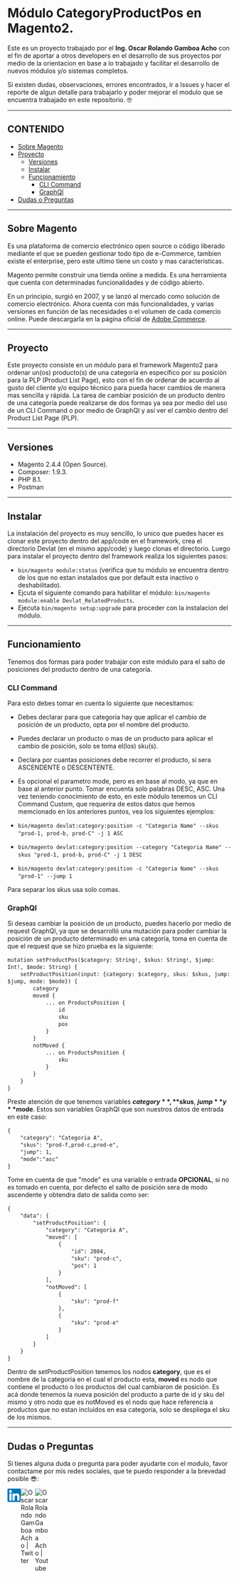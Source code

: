 # Módulo CategoryProductPos en Magento2.

Este es un proyecto trabajado por el **Ing. Oscar Rolando Gamboa Acho** con el fin de aportar a otros developers en el desarrollo de sus proyectos por medio de la orientacion en base a lo trabajado y facilitar el desarrollo de nuevos módulos y/o sistemas completos.

Si existen dudas, observaciones, errores encontrados, ir a Issues y hacer el reporte de algun detalle para trabajarlo y poder mejorar el modulo que se encuentra trabajado en este repositorio. :nerd_face:

---

## CONTENIDO
* [Sobre Magento](#sobre-magento)
* [Proyecto](#proyecto)
  * [Versiones](#versiones)
  * [Instalar](#instalar)
  * [Funcionamiento](#funcionamiento)
    * [CLI Command](#cli-command)
    * [GraphQl](#graphql) 
* [Dudas o Preguntas](#dudas-o-preguntas)
---

## Sobre Magento
Es una plataforma de comercio electrónico open source o código liberado mediante el que se pueden gestionar todo tipo de e-Commerce, tambien existe el enterprise, pero este ultimo tiene un costo y mas caracteristicas.

Magento permite construir una tienda online a medida. Es una herramienta que cuenta con determinadas funcionalidades y de código abierto.

En un principio, surgió en 2007, y se lanzó al mercado como solución de comercio electrónico. Ahora cuenta con más funcionalidades, y varias versiones en función de las necesidades o el volumen de cada comercio online.
Puede descargarla en la página oficial de [Adobe Commerce](https://business.adobe.com/la/products/magento/open-source.html).

---

## Proyecto

Este proyecto consiste en un módulo para el framework Magento2 para ordenar un(os) producto(s) de una categoría en específico por su posición para la PLP (Product List Page), esto con el fin de ordenar de acuerdo al gusto del cliente y/o equipo técnico para pueda hacer cambios de manera mas sencilla y rápida.
La tarea de cambiar posición de un producto dentro de una categoría puede realizarse de dos formas ya sea por medio del uso de un CLI Command o por medio de GraphQl y así ver el cambio dentro del Product List Page (PLP).

---

## Versiones
* Magento 2.4.4 (Open Source).
* Composer: 1.9.3.
* PHP 8.1.
* Postman

---

## Instalar
La instalación del proyecto es muy sencillo, lo unico que puedes hacer es clonar este proyecto dentro del app/code en el framework, crea el directorio Devlat (en el mismo app/code) y luego clonas el directorio.
Luego para instalar el proyecto dentro del framework realiza los siguientes pasos:
* ```bin/magento module:status``` (verifica que tu módulo se encuentra dentro de los que no estan instalados que por default esta inactivo o deshabilitado).
* Ejcuta el siguiente comando para habilitar el módulo: ```bin/magento module:enable Devlat_RelatedProducts```.
* Ejecuta ```bin/magento setup:upgrade``` para proceder con la instalacion del módulo.

---

## Funcionamiento
Tenemos dos formas para poder trabajar con este módulo para el salto de posiciones del producto dentro de una categoría.

### CLI Command
Para esto debes tomar en cuenta lo siguiente que necesitamos:
* Debes declarar para que categoria hay que aplicar el cambio de posición de un producto, opta por el nombre del producto.
* Puedes declarar un producto o mas de un producto para aplicar el cambio de posición, solo se toma el(los) sku(s).
* Declara por cuantas posiciones debe recorrer el producto, si sera ASCENDENTE o DESCENTENTE.
* Es opcional el parametro mode, pero es en base al modo, ya que en base al anterior punto. Tomar encuenta solo palabras DESC, ASC.
Una vez teniendo conocimiento de esto, en este módulo tenemos un CLI Command Custom, que requerira de estos datos que hemos memcionado en los anteriores puntos, vea los siguientes ejemplos:

* `bin/magento devlat:category:position -c "Categoria Name" --skus "prod-1, prod-b, prod-C" -j 1 ASC`
* `bin/magento devlat:category:position --category "Categoria Name" --skus "prod-1, prod-b, prod-C" -j 1 DESC`
* `bin/magento devlat:category:position -c "Categoria Name" --skus "prod-1" --jump 1`

Para separar los skus usa solo comas.

### GraphQl
Si deseas cambiar la posición de un producto, puedes hacerlo por medio de request GraphQl, ya que se desarrolló una mutación para poder cambiar la posición de un producto determinado en una categoría, toma en cuenta de 
que el request que se hizo prueba es la siguiente:

```
mutation setProductPos($category: String!, $skus: String!, $jump: Int!, $mode: String) {
    setProductPosition(input: {category: $category, skus: $skus, jump: $jump, mode: $mode}) {
        category
        moved {
            ... on ProductsPosition {
                id
                sku 
                pos
            }
        }
        notMoved {
            ... on ProductsPosition {
                sku
            }
        }
    }
}
```
Preste atención de que tenemos variables **$category**, **$skus**, **$jump** y **$mode**. Estos son variables GraphQl que son nuestros datos de entrada en este caso:
```
{
    "category": "Categoria A",
    "skus": "prod-f,prod-c,prod-e",
    "jump": 1,
    "mode":"asc"
}
```
Tome en cuenta de que "mode" es una variable o entrada **OPCIONAL**, si no es tomado en cuenta, por defecto el salto de posición sera de modo ascendente y obtendra dato de salida como ser:
```
{
    "data": {
        "setProductPosition": {
            "category": "Categoria A",
            "moved": [
                {
                    "id": 2084,
                    "sku": "prod-c",
                    "pos": 1
                }
            ],
            "notMoved": [
                {
                    "sku": "prod-f"
                },
                {
                    "sku": "prod-e"
                }
            ]
        }
    }
}
```
Dentro de setProductPosition tenemos los nodos **category**, que es el nombre de la categoria en el cual el producto esta, **moved** es nodo que contiene el producto o los productos del cual cambiaron de posición. Es acá donde tenemos la nueva posición del producto a parte de id y sku del mismo y otro nodo que es notMoved es el nodo que hace referencia a productos que no estan incluidos en esa categoria, solo se despliega el sku de los mismos.

---

## Dudas o Preguntas
Si tienes alguna duda o pregunta para poder ayudarte con el modulo, favor contactame por mis redes sociales, que te puedo responder a la brevedad posible :sunglasses::

  <a href="https://www.linkedin.com/in/oscarrolandogamboa/">
      <img align="left" alt="Oscar Rolando Gamboa Acho | Linkedin" width="30px" src="https://github.com/SatYu26/SatYu26/blob/master/Assets/Linkedin.svg" />
  </a> &nbsp;&nbsp;
  <a href="https://x.com/DevLatBo">
    <img align="left" alt="Oscar Rolando Gamboa Acho | Twitter" width="32px" src="https://user-images.githubusercontent.com/8138585/256154469-3d935a39-9abc-4ba6-94d4-b8e163756c27.svg" />
  </a> &nbsp;&nbsp;
  <a href="https://youtube.com/DevLatBo">
    <img align="left" alt="Oscar Rolando Gamboa Acho | Youtube" width="30px" src="https://user-images.githubusercontent.com/47686437/168548113-b3cd4206-3281-445b-b7c6-bc0a3251293d.png" />
  </a> &nbsp;&nbsp;



